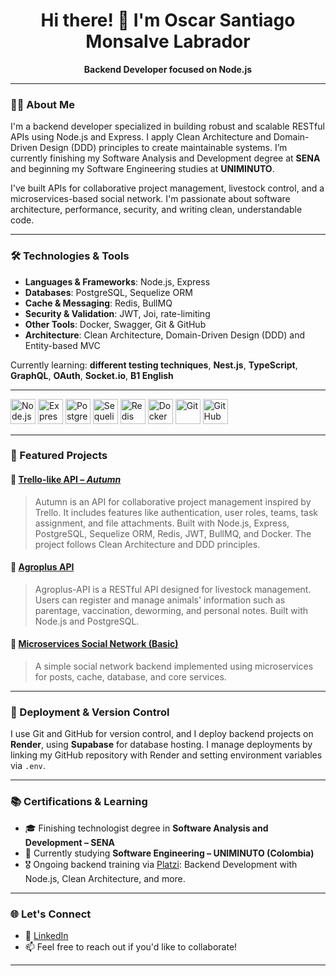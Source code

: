 <h1 align="center">Hi there! 👋 I'm Oscar Santiago Monsalve Labrador</h1>

<p align="center">
  <strong>Backend Developer focused on Node.js</strong>
</p>

---

### 🧑‍💻 About Me

I'm a backend developer specialized in building robust and scalable RESTful APIs using Node.js and Express. I apply Clean Architecture and Domain-Driven Design (DDD) principles to create maintainable systems. I’m currently finishing my Software Analysis and Development degree at **SENA** and beginning my Software Engineering studies at **UNIMINUTO**.

I've built APIs for collaborative project management, livestock control, and a microservices-based social network. I'm passionate about software architecture, performance, security, and writing clean, understandable code.

---

### 🛠️ Technologies & Tools

- **Languages & Frameworks**: Node.js, Express
- **Databases**: PostgreSQL, Sequelize ORM
- **Cache & Messaging**: Redis, BullMQ
- **Security & Validation**: JWT, Joi, rate-limiting
- **Other Tools**: Docker, Swagger, Git & GitHub
- **Architecture**: Clean Architecture, Domain-Driven Design (DDD) and Entity-based MVC

Currently learning: **different testing techniques**, **Nest.js**, **TypeScript**, **GraphQL**, **OAuth**, **Socket.io**, **B1 English**

---

<p align="left"> 
  <img src="https://cdn.jsdelivr.net/gh/devicons/devicon/icons/nodejs/nodejs-original.svg" alt="Node.js" width="40" height="40"/>
  <img src="https://cdn.jsdelivr.net/gh/devicons/devicon/icons/express/express-original.svg" alt="Express" width="40" height="40"/> 
  <img src="https://cdn.jsdelivr.net/gh/devicons/devicon/icons/postgresql/postgresql-original.svg" alt="PostgreSQL" width="40" height="40"/> 
  <img src="https://cdn.jsdelivr.net/gh/devicons/devicon/icons/sequelize/sequelize-original.svg" alt="Sequelize" width="40" height="40"/> 
  <img src="https://cdn.jsdelivr.net/gh/devicons/devicon/icons/redis/redis-original.svg" alt="Redis" width="40" height="40"/> 
  <img src="https://cdn.jsdelivr.net/gh/devicons/devicon/icons/docker/docker-original.svg" alt="Docker" width="40" height="40"/> 
  <img src="https://cdn.jsdelivr.net/gh/devicons/devicon/icons/git/git-original.svg" alt="Git" width="40" height="40"/> 
  <img src="https://cdn.jsdelivr.net/gh/devicons/devicon/icons/github/github-original.svg" alt="GitHub" width="40" height="40"/> </p>

---

### 📌 Featured Projects

#### 🔹 [Trello-like API – *Autumn*](https://github.com/OscarS05/Trello-like-project-api)
> Autumn is an API for collaborative project management inspired by Trello. It includes features like authentication, user roles, teams, task assignment, and file attachments. Built with Node.js, Express, PostgreSQL, Sequelize ORM, Redis, JWT, BullMQ, and Docker. The project follows Clean Architecture and DDD principles.

#### 🔹 [Agroplus API](https://github.com/OscarS05/Agroplus-api)
> Agroplus-API is a RESTful API designed for livestock management. Users can register and manage animals' information such as parentage, vaccination, deworming, and personal notes. Built with Node.js and PostgreSQL.

#### 🔸 [Microservices Social Network (Basic)](https://github.com/OscarS05/microservices-basic-course)
> A simple social network backend implemented using microservices for posts, cache, database, and core services.

---

### 🚀 Deployment & Version Control

I use Git and GitHub for version control, and I deploy backend projects on **Render**, using **Supabase** for database hosting. I manage deployments by linking my GitHub repository with Render and setting environment variables via `.env`.

---

### 📚 Certifications & Learning

- 🎓 Finishing technologist degree in **Software Analysis and Development – SENA**
- 🧠 Currently studying **Software Engineering – UNIMINUTO (Colombia)**
- 🎖️ Ongoing backend training via [Platzi](https://platzi.com/p/santiagomonsalve7030/): Backend Development with Node.js, Clean Architecture, and more.

---

### 🌐 Let's Connect

- 🔗 [LinkedIn](https://www.linkedin.com/in/o-santiago-monsalve)
- 📫 Feel free to reach out if you'd like to collaborate!

---
